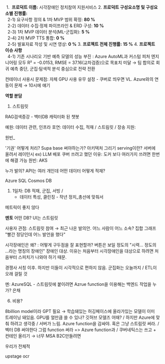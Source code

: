  1.  **프로덕트 이름:** 시각장애인 정치참여 지원서비스
2. **프로덕트 구성요소명 및 구성요소별 진행률:**  
      2-1) 요구사항 정의 & 1차 MVP 범위 확정: **80 %**  
      2-2) 데이터 수집·정제 파이프라인 & ERD 구성: **10 %**  
      2-3) 1차 MVP 데이터 분석(ML-군집화): **5 %**  
      2-4) 2차 MVP TTS 통합: **0 %**  
      2-5) 발표자료 작성 및 시연 영상: **0 %**
3. **프로젝트 전체 진행률:** **15 %**
4. **프로젝트 이슈 사항**  
      4-1) 기존 시나리오 기반 예측 모델의 성능 부진 : Azure AutoML과 커스텀 피처 엔지니어링 모두 R² = -0.0153, RMSE = 37.16(교차검증)으로 목표치 미달 → 팀 합의로 회귀 예측 중단, 군집·탐색적 분석 중심으로 전략 전환

컨테이너 사용시 문제점: 자체 GPU 사용 유무 설정 - 쿠버로 띄우면 VL. Azure와의 연동이 문제 → 10시에 얘기

**역할 분담**

1. 스트림릿


RAG검색증강 - 백터DB
캐릭터화 된 챗봇

예원: 데이터 관련, 인프라
호연: 데이터 수집, 적재 / 스트림릿 / 장송
지원: 

원빈_

'기권' 어떻게 처리?
Supa base 써야하는가? 
아키텍처 그리기
serving이란? 서버에 올려서 레이턴시 ex) LLM 배포
쿠버 쓰려고 했던 이유: 도커 보다 여러가지 쓰려면 한번에 해결 가능
원빈: AKS

누가 발의? API는 여러 개인데 어떤 데이터 어떻게 적재?

Azure SQL
Cosmos DB

1. 1일차: DB 적재, 군집, 서빙 / 
     - 데이터 특성, 클린징 - 작년 정치_총선에 맞춰서 


메트릭이 좋지 않다

**멘토**
어떤 DB?
UI는 스트림릿

사용자 관점: 스트림릿 참여 → 최근 나온 발의안. 어느 사람이 어느 소속? 집합 그래프 "빨간 정당인데 어느 발언을 했다"

시각장애인은 왜? : 어떻게 구두점을 잘 표현할까? 버튼은 보일 정도의 "시력... 정도의 ...라는 명칭의 장애인" 장애인 대상. 이유는 처음부터 시각장애인을 대상으로 하려면 처음부터 스피치가 나와야 하기 때문. 

경쟁사 서칭 이후. 하지만 이들이 시각적으로 편하지 않음. 
군집화는 오늘까지 / ETL이 오래 걸릴 것

멘: AzureSQL - 스트림릿에 붙이려면 Azrue function을 이용해는 백엔드 작업을 누가? 은채

6. 비용?

8billion model이라 GPT 필요 → 학습돼있는 허깅페이스에 올라가있는 모델이 이미 트레이닝 돼있음. GPU를 얼만큼 쓸 수 있나? 깃허브 모델즈 어때?  / 하지만 Azure에 맞춰 하려고 생각중 / 서버가 느림. Azure function을 감싸야. 혹은 그냥 스트림릿 써라. / 벡터 DB 써야한다 그럼 function 써라
=> Azure function과 / 쿠버네틱스는 쓰고 + 컨테인 올리기 → 너무  MSA B2C만들려면 


우리가 전체적

upstage ocr

